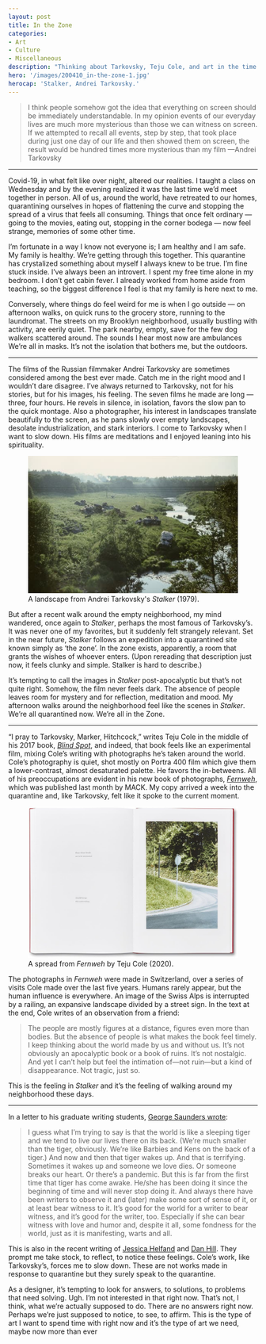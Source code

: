 ```yaml
---
layout: post
title: In the Zone
categories:
- Art
- Culture
- Miscellaneous
description: "Thinking about Tarkovsky, Teju Cole, and art in the time of quarantine"
hero: '/images/200410_in-the-zone-1.jpg'
herocap: 'Stalker, Andrei Tarkovsky.'
---
```



> I think people somehow got the idea that everything on screen should be immediately understandable. In my opinion events of our everyday lives are much more mysterious than those we can witness on screen. If we attempted to recall all events, step by step, that took place during just one day of our life and then showed them on screen, the result would be hundred times more mysterious than my film —Andrei Tarkovsky

----

Covid-19, in what felt like over night, altered our realities. I taught a class on Wednesday and by the evening realized it was the last time we’d meet together in person. All of us, around the world, have retreated to our homes, quarantining ourselves in hopes of flattening the curve and stopping the spread of a virus that feels all consuming. Things that once felt ordinary — going to the movies, eating out, stopping in the corner bodega — now feel strange, memories of some other time.

I’m fortunate in a way I know not everyone is; I am healthy and I am safe. My family is healthy. We’re getting through this together. This quarantine has crystalized something about myself I always knew to be true. I’m fine stuck inside. I’ve always been an introvert. I spent my free time alone in my bedroom. I don’t get cabin fever. I already worked from home aside from teaching, so the biggest difference I feel is that my family is here next to me.

Conversely, where things do feel weird for me is when I go outside — on afternoon walks, on quick runs to the grocery store, running to the laundromat. The streets on my Brooklyn neighborhood, usually bustling with activity, are eerily quiet. The park nearby, empty, save for the few dog walkers scattered around. The sounds I hear most now are ambulances We’re all in masks. It’s not the isolation that bothers me, but the outdoors.

----

The films of the Russian filmmaker Andrei Tarkovsky are sometimes considered among the best ever made. Catch me in the right mood and I wouldn’t dare disagree. I’ve always returned to Tarkovsky, not for his stories, but for his images, his feeling. The seven films he made are long — three, four hours. He revels in silence, in isolation, favors the slow pan to the quick montage. Also a photographer, his interest in landscapes translate beautifully to the screen, as he pans slowly over empty landscapes, desolate industrialization, and stark interiors. I come to Tarkovsky when I want to slow down. His films are meditations and I enjoyed leaning into his spirituality.

<figure>
            <img src="/images/200410_in-the-zone-2.jpg">
    <figcaption>A landscape from Andrei Tarkovsky's <i>Stalker</i> (1979).</figcaption>
</figure>

But after a recent walk around the empty neighborhood, my mind wandered, once again to *Stalker*, perhaps the most famous of Tarkovsky’s. It was never one of my favorites, but it suddenly felt strangely relevant. Set in the near future, *Stalker* follows an expedition into a quarantined site known simply as ‘the zone’. In the zone exists, apparently, a room that grants the wishes of whoever enters. (Upon rereading that description just now, it feels clunky and simple. Stalker is hard to describe.)

It’s tempting to call the images in *Stalker* post-apocalyptic but that’s not quite right. Somehow, the film never feels dark. The absence of people leaves room for mystery and for reflection, meditation and mood. My afternoon walks around the neighborhood feel like the scenes in *Stalker*. We’re all quarantined now. We’re all in the Zone.

----

“I pray to Tarkovsky, Marker, Hitchcock,” writes Teju Cole in the middle of his 2017 book, [*Blind Spot*](https://amzn.to/3c9KLy4), and indeed, that book feels like an experimental film, mixing Cole’s writing with photographs he’s taken around the world. Cole’s photography is quiet, shot mostly on Portra 400 film which give them a lower-contrast, almost desaturated palette. He favors the in-betweens. All of his preoccupations are evident in his new book of photographs, [*Fernweh*](https://mackbooks.co.uk/products/fernweh-br-teju-cole), which was published last month by MACK. My copy arrived a week into the quarantine and, like Tarkovsky, felt like it spoke to the current moment.

<figure>
            <img src="/images/200410_in-the-zone-3.jpg">
    <figcaption>A spread from <i>Fernweh</i> by Teju Cole (2020).</figcaption>
</figure>

The photographs in *Fernweh* were made in Switzerland, over a series of visits Cole made over the last five years. Humans rarely appear, but the human influence is everywhere. An image of the Swiss Alps is interrupted by a railing, an expansive landscape divided by a street sign. In the text at the end, Cole writes of an observation from a friend:

> The people are mostly figures at a distance, figures even more than bodies. But the absence of people is what makes the book feel timely. I keep thinking about the world made by us and without us. It’s not obviously an apocalyptic book or a book of ruins. It’s not nostalgic. And yet I can’t help but feel the intimation of—not ruin—but a kind of disappearance. Not tragic, just so.

This is the feeling in *Stalker* and it’s the feeling of walking around my neighborhood these days.

----

In a letter to his graduate writing students, [George Saunders wrote](https://www.newyorker.com/books/page-turner/a-letter-to-my-students-as-we-face-the-pandemic):

> I guess what I’m trying to say is that the world is like a sleeping tiger and we tend to live our lives there on its back. (We’re much smaller than the tiger, obviously. We’re like Barbies and Kens on the back of a tiger.) And now and then that tiger wakes up. And that is terrifying. Sometimes it wakes up and someone we love dies. Or someone breaks our heart. Or there’s a pandemic. But this is far from the first time that tiger has come awake. He/she has been doing it since the beginning of time and will never stop doing it. And always there have been writers to observe it and (later) make some sort of sense of it, or at least bear witness to it. It’s good for the world for a writer to bear witness, and it’s good for the writer, too. Especially if she can bear witness with love and humor and, despite it all, some fondness for the world, just as it is manifesting, warts and all.

This is also in the recent writing of [Jessica Helfand](https://designobserver.com/profile/jessicahelfand/45/) and [Dan Hill](https://medium.com/slowdown-papers). They prompt me take stock, to reflect, to notice these feelings. Cole’s work, like Tarkovsky’s, forces me to slow down. These are not works made in response to quarantine but they surely speak to the quarantine.

As a designer, it’s tempting to look for answers, to solutions, to problems that need solving. Ugh. I’m not interested in that right now. That’s not, I think, what we’re actually supposed to do. There are no answers right now. Perhaps we’re just supposed to notice, to see, to affirm. This is the type of art I want to spend time with right now and it’s the type of art we need, maybe now more than ever
